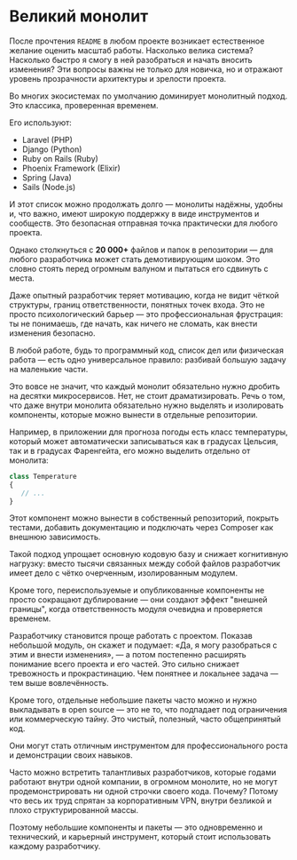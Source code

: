 # Великий монолит

После прочтения `README` в любом проекте возникает естественное желание оценить масштаб работы. 
Насколько велика система? Насколько быстро я смогу в ней разобраться и начать вносить изменения?
Эти вопросы важны не только для новичка, но и отражают уровень прозрачности архитектуры и зрелости проекта.

Во многих экосистемах по умолчанию доминирует монолитный подход. 
Это классика, проверенная временем.

<div style="page-break-after: always;"></div>

Его используют:
- Laravel (PHP)
- Django (Python)
- Ruby on Rails (Ruby)
- Phoenix Framework (Elixir)
- Spring (Java)
- Sails (Node.js)

И этот список можно продолжать долго — монолиты надёжны, удобны и, что важно, имеют широкую поддержку в виде
инструментов и сообществ.
Это безопасная отправная точка практически для любого проекта.

Однако столкнуться с **20 000+** файлов и папок в репозитории — для любого разработчика может стать демотивирующим
шоком.
Это словно стоять перед огромным валуном и пытаться его сдвинуть с места.

Даже опытный разработчик теряет мотивацию, когда не видит чёткой структуры, границ ответственности, понятных точек
входа.
Это не просто психологический барьер — это профессиональная фрустрация: ты не понимаешь, где начать, как ничего не сломать, как
внести изменения безопасно.

В любой работе, будь то программный код, список дел или физическая работа — есть
одно универсальное правило: разбивай большую задачу на маленькие части.

Это вовсе не значит, что каждый монолит обязательно нужно дробить на десятки микросервисов. Нет, не стоит
драматизировать.
Речь о том, что даже внутри монолита обязательно нужно выделять и изолировать компоненты, которые можно вынести в
отдельные репозитории.

Например, в приложении для прогноза погоды есть класс температуры, который может автоматически записываться как в градусах Цельсия,
так и в градусах Фаренгейта, его можно выделить отдельно от монолита:

```php
class Temperature
{
   // ...
}
```

Этот компонент можно вынести в собственный репозиторий, покрыть тестами,
добавить документацию и подключать через Composer как внешнюю зависимость.

Такой подход упрощает основную кодовую базу и снижает когнитивную нагрузку: вместо тысячи связанных между собой файлов
разработчик имеет дело с чётко очерченным, изолированным модулем.

Кроме того, переиспользуемые и опубликованные компоненты не просто сокращают дублирование — они создают эффект "внешней
границы", когда ответственность модуля очевидна и проверяется временем.

Разработчику становится проще работать с проектом. Показав небольшой модуль, он скажет и подумает:
«Да, я могу разобраться с этим и внести изменения», — а потом постепенно расширять понимание всего проекта и его частей.
Это сильно снижает тревожность и прокрастинацию. Чем понятнее и локальнее задача — тем выше вовлечённость.

Кроме того, отдельные небольшие пакеты часто можно и нужно выкладывать в open source — это не то, что подпадает под
ограничения или коммерческую тайну. Это чистый, полезный, часто общепринятый код.

Они могут стать отличным инструментом для профессионального роста и демонстрации своих навыков.

Часто можно встретить талантливых разработчиков, которые годами работают внутри одной компании, в огромном монолите,
но не могут продемонстрировать ни одной строчки своего кода.
Почему? Потому что весь их труд спрятан за корпоративным VPN, внутри безликой и плохо структурированной массы.

Поэтому небольшие компоненты и пакеты — это одновременно и технический, и карьерный инструмент, который стоит
использовать каждому разработчику.